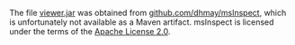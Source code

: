 The file [viewer.jar](viewer.jar) was obtained from [github.com/dhmay/msInspect](https://github.com/dhmay/msInspect), which is unfortunately not available as a Maven artifact. msInspect is licensed under the terms of the [Apache License 2.0](https://github.com/dhmay/msInspect/blob/da0b5f78a50b459173780bda1d6ee5991edf783e/LICENSE).
